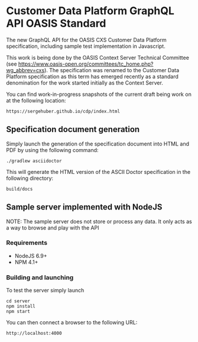 # Customer Data Platform GraphQL API OASIS Standard
The new GraphQL API for the OASIS CXS Customer Data Platform specification, including sample test implementation
in Javascript.

This work is being done by the OASIS Context Server Technical Committee (see https://www.oasis-open.org/committees/tc_home.php?wg_abbrev=cxs). The specification was renamed to the Customer Data Platform specification as this term has emerged recently as a standard denomination for the work started initially as the Context Server.

You can find work-in-progress snapshots of the current draft being work on at the following location:

    https://sergehuber.github.io/cdp/index.html


## Specification document generation

Simply launch the generation of the specification document into HTML and PDF by using the following command:

    ./gradlew asciidoctor

This will generate the HTML version of the ASCII Doctor specification in the following directory:

    build/docs

## Sample server implemented with NodeJS

NOTE: The sample server does not store or process any data. It only acts as a way to browse and play with the API

### Requirements

- NodeJS 6.9+
- NPM 4.1+

### Building and launching

To test the server simply launch

    cd server
    npm install
    npm start

You can then connect a browser to the following URL:

    http://localhost:4000
